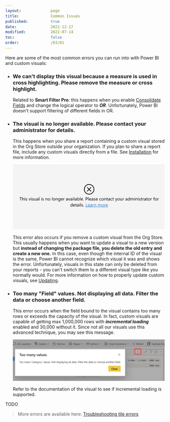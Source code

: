 ```yaml
---
layout:             page
title:              Common Issues
published:          true
date:               2021-12-17
modified:           2022-07-14
toc:                false
order:              /03/01
---
```

Here are some of the most common errors you can run into with Power BI and custom visuals:

- ### We can't display this visual because a measure is used in cross highlighting. Please remove the measure or cross highlight.
    Related to **Smart Filter Pro**: this happens when you enable [Consolidate Fields](../smart-filter-pro/options/mode/consolidate-fields.md) and change the logical operator to ***OR***. Unfortunately, Power BI doesn't support filtering of different fields in OR.

- ### The visual is no longer available. Please contact your administrator for details.
    This happens when you share a report containing a custom visual stored in the Org Store outside your organization. If you plan to share a report file, include any custom visuals directly from a file. See [Installation](../get-started/installation.md) for more information.  

    <img src="images/visual-no-longer-available.png" width="500">

    This error also occurs if you remove a custom visual from the Org Store. This usually happens when you want to update a visual to a new version but **instead of changing the package file, you delete the old entry and create a new one.** In this case, even though the internal ID of the visual is the same, Power BI cannot recognize which visual it was and shows the error. Unfortunately, visuals in this state can only be deleted from your reports - you can't switch them to a different visual type like you normally would. For more information on how to properly update  custom visuals, see [Updating](../get-started/updating.md).

- ### Too many "Field" values. Not displaying all data. Filter the data or choose another field.
    This error occurs when the field bound to the visual contains too many rows or exceeds the capacity of the visual. In fact, custom visuals are capable of getting max 1,000,000 rows with ***incremental loading*** enabled and 30,000 without it. Since not all our visuals use this advanced technique, you may see this message. 

    <img src="images/too-many-values.png" width="700">
    
    Refer to the documentation of the visual to see if incremental loading is supported.
    

<todo>TODO</todo>

> More errors are available here: [Troubleshooting tile errors](https://docs.microsoft.com/en-us/power-bi/connect-data/refresh-troubleshooting-tile-errors)

